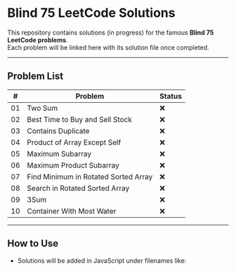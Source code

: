 # Blind 75 LeetCode Solutions

This repository contains solutions (in progress) for the famous **Blind 75 LeetCode problems**.  
Each problem will be linked here with its solution file once completed.

---

## Problem List

| #  | Problem | Status |
|----|----------|--------|
| 01 | Two Sum | ❌ |
| 02 | Best Time to Buy and Sell Stock | ❌ |
| 03 | Contains Duplicate | ❌ |
| 04 | Product of Array Except Self | ❌ |
| 05 | Maximum Subarray | ❌ |
| 06 | Maximum Product Subarray | ❌ |
| 07 | Find Minimum in Rotated Sorted Array | ❌ |
| 08 | Search in Rotated Sorted Array | ❌ |
| 09 | 3Sum | ❌ |
| 10 | Container With Most Water | ❌ |

---

## How to Use
- Solutions will be added in JavaScript under filenames like:

